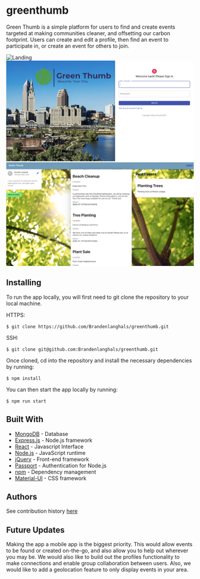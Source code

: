 # greenthumb

Green Thumb is a simple platform for users to find and create events targeted at making communities cleaner, and offsetting our carbon footprint. Users can create and edit a profile, then find an event to participate in, or create an event for others to join.  

![Landing](client/src/images/landing.png)
![Login](client/src/images/signin.png)
![Profile](client/src/images/main.png)

## Installing

To run the app locally, you will first need to git clone the repository to your local machine. 

HTTPS:
````
$ git clone https://github.com/Brandenlanghals/greenthumb.git
````
SSH:
````
$ git clone git@github.com:Brandenlanghals/greenthumb.git
````

Once cloned, cd into the repository and install the necessary dependencies by running:
````
$ npm install
````

You can then start the app locally by running: 
````
$ npm run start
````

## Built With
* [MongoDB](https://www.mongodb.com/) - Database
* [Express.js](https://expressjs.com/) - Node.js framework
* [React](https://reactjs.org/) - Javascript Interface 
* [Node.js](https://nodejs.org/en/) - JavaScript runtime
* [jQuery](https://jquery.com/) - Front-end framework
* [Passport](http://www.passportjs.org/) - Authentication for Node.js
* [npm](https://www.npmjs.com/) - Dependency management
* [Material-UI](https://material-ui.com/) - CSS framework

## Authors
See contribution history [here](https://github.com/Brandenlanghals/greenthumb/graphs/contributors)

## Future Updates
Making the app a mobile app is the biggest priority. This would allow events to be found or created on-the-go, and also allow you to help out wherever you may be. 
We would also like to build out the profiles functionality to make connections and enable group collaboration between users. Also, we would like to add a geolocation feature to only display events in your area. 
